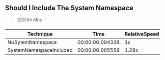 
Should I Include The System Namespace
-------------------------------------
> @2594 Mhz


### 


|Technique              |Time           |RelativeSpeed|Throughput|
|-----------------------|---------------|-------------|----------|
|NoSytemNamespace       |00:00:00.004338|1x           |23051.03/s|
|SystemNamespaceIncluded|00:00:00.005558|1.28x        |17992.08/s|




